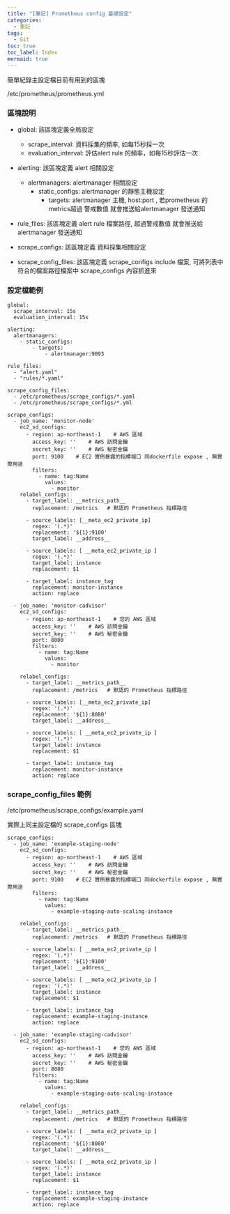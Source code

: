 ```yaml
---
title: "[筆記] Prometheus config 基礎設定"
categories:
  - 筆記
tags:
  - Git
toc: true
toc_label: Index
mermaid: true
---
```



簡單紀錄主設定檔目前有用到的區塊   

/etc/prometheus/prometheus.yml  

### 區塊說明

- global: 該區塊定義全局設定  
  - scrape_interval: 資料採集的頻率, 如每15秒採一次  
  - evaluation_interval: 評估alert rule 的頻率，如每15秒評估一次  


- alerting: 該區塊定義 alert 相關設定  
  - alertmanagers: alertmanager 相關設定  
    - static_configs: alertmanager 的靜態主機設定  
      - targets: alertmanager 主機, host:port , 若prometheus 的metrics超過 警戒數值 就會推送給alertmanager 發送通知  

- rule_files: 該區塊定義 alert rule 檔案路徑, 超過警戒數值 就會推送給alertmanager 發送通知   

- scrape_configs: 該區塊定義 資料採集相關設定  

- scrape_config_files: 該區塊定義 scrape_configs include 檔案, 可將列表中 符合的檔案路徑檔案中 scrape_configs 內容抓進來   

### 設定檔範例

```
global:
  scrape_interval: 15s 
  evaluation_interval: 15s

alerting:
  alertmanagers:
    - static_configs:
        - targets:
            - alertmanager:9093

rule_files:
  - "alert.yaml"
  - "rules/*.yaml"

scrape_config_files:
  - /etc/prometheus/scrape_configs/*.yaml
  - /etc/prometheus/scrape_configs/*.yml

scrape_configs:
  - job_name: 'monitor-node'
    ec2_sd_configs:
      - region: ap-northeast-1    # AWS 區域
        access_key: ''    # AWS 訪問金鑰
        secret_key: ''    # AWS 秘密金鑰
        port: 9100    # EC2 實例暴露的指標端口 同dockerfile expose , 無實際用途
        filters:
          - name: tag:Name
            values:
              - monitor
    relabel_configs:
      - target_label: __metrics_path__
        replacement: /metrics   # 默認的 Prometheus 指標路徑

      - source_labels: [__meta_ec2_private_ip]
        regex: '(.*)'
        replacement: '${1}:9100'
        target_label: __address__

      - source_labels: [ __meta_ec2_private_ip ]
        regex: '(.*)'
        target_label: instance
        replacement: $1

      - target_label: instance_tag
        replacement: monitor-instance
        action: replace

  - job_name: 'monitor-cadvisor'
    ec2_sd_configs:
      - region: ap-northeast-1    # 您的 AWS 區域
        access_key: ''    # AWS 訪問金鑰
        secret_key: ''    # AWS 秘密金鑰
        port: 8080
        filters:
          - name: tag:Name
            values:
              - monitor

    relabel_configs:
      - target_label: __metrics_path__
        replacement: /metrics   # 默認的 Prometheus 指標路徑

      - source_labels: [__meta_ec2_private_ip]
        regex: '(.*)'
        replacement: '${1}:8080'
        target_label: __address__

      - source_labels: [ __meta_ec2_private_ip ]
        regex: '(.*)'
        target_label: instance
        replacement: $1

      - target_label: instance_tag
        replacement: monitor-instance
        action: replace
```

### scrape_config_files 範例

/etc/prometheus/scrape_configs/example.yaml

實際上同主設定檔的 scrape_configs 區塊  

```
scrape_configs:
  - job_name: 'example-staging-node'
    ec2_sd_configs:
      - region: ap-northeast-1    # AWS 區域
        access_key: ''    # AWS 訪問金鑰
        secret_key: ''    # AWS 秘密金鑰
        port: 9100    # EC2 實例暴露的指標端口 同dockerfile expose , 無實際用途
        filters:
          - name: tag:Name
            values:
              - example-staging-auto-scaling-instance

    relabel_configs:
      - target_label: __metrics_path__
        replacement: /metrics   # 默認的 Prometheus 指標路徑

      - source_labels: [ __meta_ec2_private_ip ]
        regex: '(.*)'
        replacement: '${1}:9100'
        target_label: __address__

      - source_labels: [ __meta_ec2_private_ip ]
        regex: '(.*)'
        target_label: instance
        replacement: $1

      - target_label: instance_tag
        replacement: example-staging-instance
        action: replace

  - job_name: 'example-staging-cadvisor'
    ec2_sd_configs:
      - region: ap-northeast-1    # 您的 AWS 區域
        access_key: ''    # AWS 訪問金鑰
        secret_key: ''    # AWS 秘密金鑰
        port: 8080
        filters:
          - name: tag:Name
            values:
              - example-staging-auto-scaling-instance

    relabel_configs:
      - target_label: __metrics_path__
        replacement: /metrics   # 默認的 Prometheus 指標路徑

      - source_labels: [ __meta_ec2_private_ip ]
        regex: '(.*)'
        replacement: '${1}:8080'
        target_label: __address__

      - source_labels: [ __meta_ec2_private_ip ]
        regex: '(.*)'
        target_label: instance
        replacement: $1

      - target_label: instance_tag
        replacement: example-staging-instance
        action: replace
```
